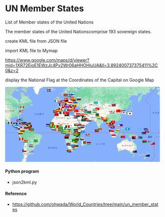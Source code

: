 UN Member States
===============

List of Member states of the United Nations

The member states of the United Nationscomprise 193 sovereign states. 

create KML file from JSON file

import KML file to Mymap

https://www.google.com/maps/d/viewer?mid=1XR72EjoE1EWzJc4Pv2Wr06aHHOHIuUA&ll=3.892400737375411%2C0&z=2

display the National Flag at the Coordinates of the Capital on Google Map

![un_countries](https://github.com/ohwada/World_Countries/blob/main/national_flags_gmap/un_member_states/screenshots/un_countries_capital.png)

#### Python program
- json2kml.py

#### Reference
- https://github.com/ohwada/World_Countries/tree/main/un_member_states

